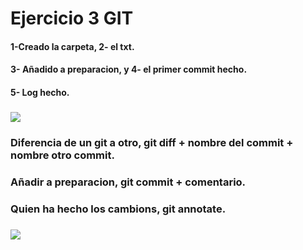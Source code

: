 # Ejercicio 3 GIT

#### 1-Creado la carpeta, 2- el txt.
#### 3- Añadido a preparacion, y  4- el primer commit hecho.
#### 5- Log hecho.

### ![](file:///D:\GIT\Desarollo%20de%20Entornos\practica2git\Unidades\Imagenes\Captura%20de%20pantalla%202021-01-07%20115703.png) 

### Diferencia de un git a otro, git diff + nombre del commit + nombre otro commit.
### Añadir a preparacion, git commit + comentario.
### Quien ha hecho los cambions, git annotate.

### ![](file:///D:\GIT\Desarollo%20de%20Entornos\practica2git\Unidades\Imagenes\Captura%20de%20pantalla%202021-01-07%20115725.png)
